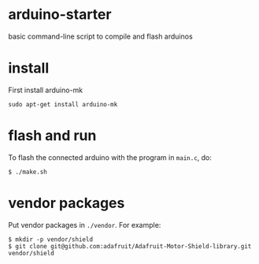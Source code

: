 # arduino-starter

basic command-line script to compile and flash arduinos

# install

First install arduino-mk

```
sudo apt-get install arduino-mk
```

# flash and run

To flash the connected arduino with the program in `main.c`, do:

```
$ ./make.sh
```

# vendor packages

Put vendor packages in `./vendor`. For example:

```
$ mkdir -p vendor/shield
$ git clone git@github.com:adafruit/Adafruit-Motor-Shield-library.git vendor/shield
```
